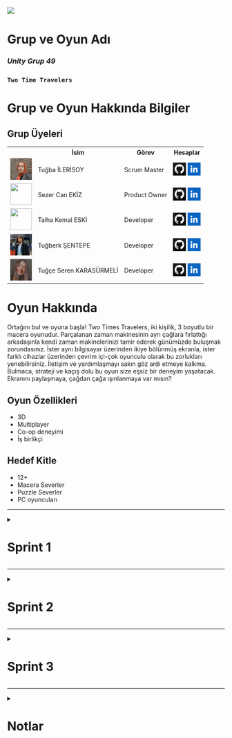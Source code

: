   <html>
  <body>
    
![](https://github.com/SezerCan17/Group49_OUA_Bootcamp_Project/blob/3/Images/Sprint1/IMG-20240706-WA0017.jpg)
  
    
  # **Grup ve Oyun Adı**

 ### ***Unity Grup 49***
 
  ### **`Two Time Travelers`**

  # Grup ve Oyun Hakkında Bilgiler

  ## Grup Üyeleri

  <table>
    <tr>
      <th></th>
      <th>İsim</th>
      <th>Görev</th>
      <th>Hesaplar</th>
    </tr>
    <tr>
      <td><img src="Images/Sprint1/Tuğba İLERİSOY.jpeg" width="50" height="50" /></td>
      <td>Tuğba İLERİSOY</td>
      <td>Scrum Master</td>
      <td>
        <a href="https://github.com/Tuqbai" target="_blank"><img src="Images/Sprint1/github logo.png" width="30" height="30"/></a>
        <a href="https://www.linkedin.com/in/tu%C4%9Fba-ilerisoy-3a47152a2?utm_source=share&utm_campaign=share_via&utm_content=profile&utm_medium=android_app"_blank" ><img src="Images/Sprint1/Linkedin Logo.png" width="30" height="30" /></a>
      </td>
    </tr>
    <tr>
      <td><img src="Images/Sprint1/Sezer Can EKİZ.jpeg" width="50" height="50" /></td>
      <td>Sezer Can EKİZ</td>
      <td>Product Owner</td>
      <td>
        <a href="https://github.com/SezerCan17" target="_blank"><img src="Images/Sprint1/github logo.png" width="30" height="30"/></a>
        <a href="https://www.linkedin.com/in/sezer-can-ekiz-838478242?utm_source=share&utm_campaign=share_via&utm_content=profile&utm_medium=android_app" target="_blank"><img src="Images/Sprint1/Linkedin Logo.png" width="30" height="30" /></a>
      </td>
    </tr>
    <tr>
      <td><img src="Images/Sprint1/Talha Kemal ESKİ.jpg" width="50" height="50" /></td>
      <td>Talha Kemal ESKİ </td>
      <td>Developer</td>
      <td>
        <a href="https://github.com/talhaes"_blank"><img src="Images/Sprint1/github logo.png" width="30" height="30"/></a>
        <a href="https://www.linkedin.com/in/talhaeski/"_blank"><img src="Images/Sprint1/Linkedin Logo.png" width="30" height="30" /></a>
      </td>
    </tr>
    <tr>
      <td><img src="Images/Sprint1/Tuğberk ŞENTEPE.jpeg" width="50" height="50" /></td>
      <td>Tuğberk ŞENTEPE</td>
      <td>Developer</td>
      <td>
        <a href="https://github.com/tugberksentepe"_blank"><img src="Images/Sprint1/github logo.png" width="30" height="30"/></a>
        <a href="https://www.linkedin.com/in/tugberksentepe/" target="_blank"><img src="Images/Sprint1/Linkedin Logo.png" width="30" height="30" /></a>
      </td>
    </tr>
    <tr>
      <td><img src="Images/Sprint1/Tuğçe Seren KARASÜRMELİ.jpeg" width="50" height="50" /></td>
      <td>Tuğçe Seren KARASÜRMELİ</td>
      <td>Developer</td>
      <td>
        <a href="https://github.com/tugceseren"_blank"><img src="Images/Sprint1/github logo.png" width="30" height="30"/></a>
        <a href="https://www.linkedin.com/in/tugceserenkarasurmeli/" target="_blank"><img src="Images/Sprint1/Linkedin Logo.png" width="30" height="30" /></a>
    

   

  </tr>
  </table>





  # Oyun Hakkında
Ortağını bul ve oyuna başla! Two Times Travelers, iki kişilik, 3 boyutlu bir macera oyunudur. Parçalanan zaman makinesinin ayrı çağlara fırlattığı arkadaşınla kendi zaman makinelerinizi tamir ederek günümüzde buluşmak zorundasınız. İster aynı bilgisayar üzerinden ikiye bölünmüş ekranla, ister farklı cihazlar üzerinden çevrim içi-çok oyunculu olarak bu zorlukları yenebilirsiniz. İletişim ve yardımlaşmayı sakın göz ardı etmeye kalkma. Bulmaca, strateji ve kaçış dolu bu oyun size eşsiz bir deneyim yaşatacak. Ekranını paylaşmaya, çağdan çağa ışınlanmaya var mısın?


## Oyun Özellikleri

    
- 3D
- Multiplayer
- Co-op deneyimi
- İş birlikçi



 ## Hedef Kitle

  - 12+
  - Macera Severler
  - Puzzle Severler
  - PC oyuncuları

---

 <details>
    <summary><h1>Sprint 1</h1></summary>

    
    
  **SPRINT NOTLARI**

   Sprint içi tamamlanması beklenen puan 100, total puan 300’dür. 
   
   *Puanlama Mantığı:* Her bir Sprint için tamamlanması gereken puanı 100’dür. Assets seçimi, level tasarımı, online/multiplayer yapısının oluşturulması başarıyla tamamlanmıştır. İlk Sprint için belirlenen hedefe ulaşılmıştır.

 <details>
    <summary><h2>Daily Scrum</h2></summary>
      Görüşmeler WhatsApp ve Discord aracılığıyla sağlanmıştır.
  <table style="width: 100%;">
    
<td style="width: 25%;"><img src="Images/Sprint1/Screenshot_20240703_204727_Discord.jpg" style="max-width: 100%; height: auto;"></td>
<td style="width: 25%;"><img src="Images/Sprint1/Screenshot_20240706_132657_Discord.jpg" style="max-width: 100%; height: auto;"></td>
<td style="width: 25%;"><img src="Images/Sprint1/Screenshot_20240706_132042_WhatsApp.jpg" style="max-width: 100%; height: auto;"></td>
<td style="width: 25%;"><img src="Images/Sprint1/Screenshot_20240706_132141_WhatsApp.jpg" style="max-width: 100%; height: auto;"></td>

   
  </table>
  </details>   

  <details>
    <summary><h2>Sprint Board Update Ekran Görüntüleri</h2></summary>

  [Product Backlog Board (Trello)](https://trello.com/invite/b/0pl6nN8f/ATTI436a945bff0a6c95c94b48082c602e09D85D90D6/team-board)

  <img src="Images/Sprint1/Ekran Alıntısı.PNG" style="max-width: 100%; height: auto;">

    
  
  </details>

  <details>
    <summary><h2>Oyun İçinden Ekran Görüntüleri</h2></summary>
  <table style="width: 100%;">
    
   
   ![](https://github.com/SezerCan17/Group49_OUA_Bootcamp_Project/blob/3/Images/Sprint1/IMG-20240702-WA0001.jpg)
   ![](https://github.com/SezerCan17/Group49_OUA_Bootcamp_Project/blob/3/Images/Sprint1/IMG-20240703-WA0008.jpg)
    
  </table>
  </details>   

 

  


   **Sprint Review**
Level sayısına, karakterlere ve oyunun low poly bir tasarıma sahip olmasına karar verilmiştir. 

   **Sprint Review Katılımcıları:** *Sezer Can Ekiz, Talha Kemal Eski, Tuğba İlerisoy, Tuğberk Şentepe, Tuğçe Seren Karasürmeli*
  
   **Sprint Retrospective**
   
   - Takım içinde görev ve rol dağılımları yapılmıştır.
   - Takım içi rollerde düzenleme yapılmış, scrum master değişmiştir.
   - Takım üyelerinin iletişime daha açık olması gerektiği vurgulanmıştır.


  </details>

  ---

  <details>
    <summary><h1>Sprint 2</h1></summary>

   <details>
   <summary><h2>Sprint Notları</h2></summary>

  Sprint içi tamamlanması beklenen puan 100 olup 80 puan tamamlanmıştır. Map tasarımı ve controller yapımı 3. sprint'de de devam edecektir.
  
   *Puanlama mantığı:*

    
**Controller Seçme ve Yapma**

- Tamamlanması beklenen puan: 25
- Tamamlanma durumu: 15 puan



**Map Tasarımı (3 adet)**

- Her bir map için tamamlanması beklenen puan: 10
- Tamamlanmayan mapler: 5 puan
- Tamamlanma durumu: 20 puan


**Multiplayer ve Lobby Sistemleri**

- Tamamlanması beklenen puan: 20
- Tamamlanma durumu: 20 puan


**Ekran Bölme Mekaniği**

- Tamamlanması beklenen puan: 25
- Tamamlama durumu: 25 puan
- Tamamlanmış Puanlar: 80 puan


**Açıklama**
- Controller Seçme ve Yapma: Teknik zorluklar ve buglar nedeniyle beklenen seviyede tamamlanamadı, bu yüzden düşük puan verildi.
- Map Tasarımı: Her bir harita için eşit puan, bitmemiş harita için yarım puan verilmiştir.
- Multiplayer ve Lobby Sistemleri: Başarıyla tamamlandığı için  tam puan verildi.
- Ekran Bölme Mekaniği: Başarıyla tamamlandığı için tam puan verildi.

</details>
 <details>
    <summary><h2>Daily Scrum</h2></summary>
      Görüşmeler WhatsApp ve Discord grupları aracılığıyla sağlanmıştır.
  <table style="width: 100%;">
    
<td style="width: 25%;"><img src="Images/Sprint2/Screenshot_20240716_201322_Discord.jpg" style="max-width: 100%; height: auto;"></td>
<td style="width: 25%;"><img src="Images/Sprint2/Screenshot_20240720_174215_WhatsApp.jpg" style="max-width: 100%; height: auto;"></td>

   
  </table>
  </details>   

  <details>
    <summary><h2>Sprint Board Update Ekran Görüntüleri</h2></summary>

   [Product Backlog Board (Trello)](https://trello.com/invite/b/0pl6nN8f/ATTI436a945bff0a6c95c94b48082c602e09D85D90D6/team-board)

  <img src="Images/Trello.PNG" style="max-width: 100%; height: auto;">

  
  </details>

  <details>
    <summary><h2>Oyun İçinden Ekran Görüntüleri</h2></summary>
  <table style="width: 100%;">
    
   
   ![](https://github.com/SezerCan17/Grup49-OUA-Bootcamp/blob/main/Images/WhatsApp%20G%C3%B6rsel.jpg)
   ![](https://github.com/SezerCan17/Grup49-OUA-Bootcamp/blob/main/Images/sahne04975387.PNG)
   ![](https://github.com/SezerCan17/Grup49-OUA-Bootcamp/blob/main/Images/sahne0497531.PNG)

     
    
  </table>
  </details>   

 

  


   **Sprint Review**
- Level sıralamasına ve oyun içi kontrollere karar verilmiştir ve hikâye oluşturulmuştur.
- Multiplayer ve lobby sistemleri kurulmuştur.
- Mini Game/Puzzle türleri seçilmiştir.
- Eş zamanlı oyun deneyimi denenmiştir.

   **Sprint Review Katılımcıları:** *Sezer Can Ekiz, Tuğba İlerisoy, Tuğberk Şentepe*
  
 **Sprint Retrospective**
      - Seviye içerisindeki bulmaca sayısı belirlenmiştir.
      - Puzzle'lar için görev dağılımı yapılmıştır.
      - Takım üyelerine çalışmaları hızlandırması gerektiği vurgulanmıştır.


  </details>

  ---

 <details>
    <summary><h1>Sprint 3</h1></summary>

    
  <details>
<summary><h2>Sprint Notları</h2></summary>

   Sprint içi tamamlanası beklenen puan 100'dür ve 100 tam puan tamamlanmıştır.

   *Puanlama Mantığı:*
   "Mini Game, Controller Seçme, Envanter Sistem, Oyun İçi Hedefler, Ses Seçimi, Menü Dizaynı, AI Entegrasyonu, Oyun İçi Diyalog Ekleme, UI Seçme ve NPC Kontrolü" olmak üzere her hedef 10 puan olacak şekilde belirlenmiştir. Tüm hedefler tamamlanmış ve sprintte 100 tam puana ulaşılmıştır.

  </details>

 

 <details>
    <summary><h2>Daily Scrum</h2></summary>
      Görüşmeler WhatsApp ve Discord grupları aracılığıyla sağlanmıştır.
  <table style="width: 100%;">
    
<td style="width: 25%;"><img src="Images/Sprint3/DiscordSS.jpg" style="max-width: 100%; height: auto;"></td>
<td style="width: 25%;"><img src="Images/Sprint3/WhatsAppSS1.jpg" style="max-width: 100%; height: auto;"></td>
<td style="width: 25%;"><img src="Images/Sprint3/WhatsAppSS2.jpg" style="max-width: 100%; height: auto;"></td>

   
  </table>
  </details>   

  <details>
    <summary><h2>Sprint Board Update Ekran Görüntüleri</h2></summary>

   [Product Backlog Board (Trello)](https://trello.com/invite/b/0pl6nN8f/ATTI436a945bff0a6c95c94b48082c602e09D85D90D6/team-board)

  <img src="Images/Sprint3/TrelloSS.PNG" style="max-width: 100%; height: auto;">

  
  </details>

  <details>
    <summary><h2>Oyun İçinden Ekran Görüntüleri</h2></summary>
  <table style="width: 100%;">
    
   
   ![](https://github.com/SezerCan17/Group49_OUA_Bootcamp_Project/blob/3/Images/Sprint3/Oyun1.jpg)
   ![](https://github.com/SezerCan17/Group49_OUA_Bootcamp_Project/blob/3/Images/Sprint3/Oyun2.jpg)
   ![](https://github.com/SezerCan17/Group49_OUA_Bootcamp_Project/blob/3/Images/Sprint3/Oyun4.jpg)

     
    
  </table>
  </details>   

 

  


   **Sprint Review**
- Kullanıcı arayüzü iyileştirildi ve yeni butonlar eklendi.
- Karakter animasyonları geliştirildi.
- Performans optimizasyonu sırasında beklenmedik hatalarla karşılaşıldı ve bazı görevler iptal edildi.
- Mini oyunlar geliştirildi ve oyun içine entegre edildi.
- Map oluşturma tamamlanmıştır.

   **Sprint Review Katılımcıları:** *Sezer Can Ekiz, Tuğba İlerisoy*
  
 **Sprint Retrospective**
- Oyun gidişatındaki sorunlar konuşulmuş ve yetişmeyecek özellikler çıkartılmıştır.
- Oyun içindeki görev yerleri belirlenmiştir.
- Oyun hikâyeleştirilmesi yapılmıştır.
- Takım üyelerine diğer projelerde daha aktif olmaları gerektiği konuşulmuştur.


  </details>

  ---

  <details>
  <summary><h1>Notlar</h1></summary>
  Oyunda kullanılan kodlar genel olarak ThirdPersonController dosyasında bulunmaktadır.
  
  <details>
    <summary><h2>Kaynaklar</h2></summary>
    
   <details>
      <summary><h3>Görsel Kaynaklar</h3></summary>
     
  [Geçmiş Paketi](https://unityassetcollection.com/polygon-western-pack-free-down1load/)
  
  [Şimdiki Zaman Paketi](https://assetstore.unity.com/packages/3d/environments/polygon-sampler-pack-207048)

  [Gelecek Paketi](https://unityassetcollection.com/polygon-sci-fi-city-pack-free-download/)
  
  [Skybox Paketi](https://assetstore.unity.com/packages/3d/environments/simple-sky-cartoon-assets-42373)
  
  [Geçmiş Map'indeki Ev](https://www.cgtrader.com/items/3708693/download-page)
  
  [Nişangâh İkonu](https://assetstore.unity.com/packages/2d/gui/icons/crosshairs-216732)

  [Kapı Paketi](https://assetstore.unity.com/packages/3d/props/interior/free-wood-door-pack-280509)

  [Kilit Sistemi](https://assetstore.unity.com/packages/2d/gui/keypad-62942)
  
   Gelecek zaman reklam panosunda, oyun logosunda ve Read Me görseli üretiminde Copilot kullanılmıştır.
    </details>
    
  <details>
      <summary><h3>Ses Kaynakları</h3></summary>
    
    [Menü Müziği](https://freesound.org/people/Sunsai/sounds/415805/)
  
    </details>
  </details>
  
  <details>
    <summary><h2>Faturalar</h2></summary>
    Oyunda kullanılan Polygon Educational Bundle paketinin faturasıdır:
    <td style="width: 25%;"><img src="Images/Sprint3/fatura_sampler.png" style="max-width: 100%; height: auto;"></td>
   
  </details>
</details>
